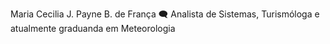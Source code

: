 Maria Cecilia J. Payne B. de França
🗨️ Analista de Sistemas, Turismóloga e atualmente graduanda em Meteorologia

